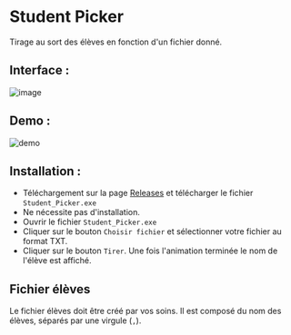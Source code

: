 # Student Picker
Tirage au sort des élèves en fonction d'un fichier donné.

## Interface :
![image](https://user-images.githubusercontent.com/41381482/147779964-2234b4cf-65f1-4b61-91fd-afe42f313c3e.png)

## Demo :
![demo](https://user-images.githubusercontent.com/41381482/147780119-0274342a-02ac-4f54-a8a2-966e4c743bde.gif)

## Installation :
- Téléchargement sur la page [Releases](https://github.com/ethandudu/StudentPicker/releases) et télécharger le fichier `Student_Picker.exe`
- Ne nécessite pas d'installation.
- Ouvrir le fichier `Student_Picker.exe`
- Cliquer sur le bouton `Choisir fichier` et sélectionner votre fichier au format TXT.
- Cliquer sur le bouton `Tirer`. Une fois l'animation terminée le nom de l'élève est affiché.

## Fichier élèves
Le fichier élèves doit être créé par vos soins. Il est composé du nom des élèves, séparés par une virgule (`,`).
